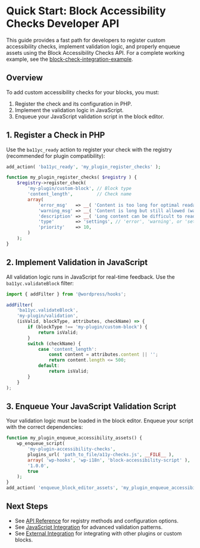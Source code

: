 
# Quick Start: Block Accessibility Checks Developer API

This guide provides a fast path for developers to register custom accessibility checks, implement validation logic, and properly enqueue assets using the Block Accessibility Checks API. For a complete working example, see the [block-check-integration-example](https://github.com/troychaplin/block-check-integration-example).

## Overview

To add custom accessibility checks for your blocks, you must:
1. Register the check and its configuration in PHP.
2. Implement the validation logic in JavaScript.
3. Enqueue your JavaScript validation script in the block editor.

## 1. Register a Check in PHP

Use the `ba11yc_ready` action to register your check with the registry (recommended for plugin compatibility):

```php
add_action( 'ba11yc_ready', 'my_plugin_register_checks' );

function my_plugin_register_checks( $registry ) {
    $registry->register_check(
        'my-plugin/custom-block', // Block type
        'content_length',         // Check name
        array(
            'error_msg'   => __( 'Content is too long for optimal readability', 'my-plugin' ),
            'warning_msg' => __( 'Content is long but still allowed (warning)', 'my-plugin' ),
            'description' => __( 'Long content can be difficult to read', 'my-plugin' ),
            'type'        => 'settings', // 'error', 'warning', or 'settings'
            'priority'    => 10,
        )
    );
}
```

## 2. Implement Validation in JavaScript

All validation logic runs in JavaScript for real-time feedback. Use the `ba11yc.validateBlock` filter:

```javascript
import { addFilter } from '@wordpress/hooks';

addFilter(
    'ba11yc.validateBlock',
    'my-plugin/validation',
    (isValid, blockType, attributes, checkName) => {
        if (blockType !== 'my-plugin/custom-block') {
            return isValid;
        }
        switch (checkName) {
            case 'content_length':
                const content = attributes.content || '';
                return content.length <= 500;
            default:
                return isValid;
        }
    }
);
```

## 3. Enqueue Your JavaScript Validation Script

Your validation logic must be loaded in the block editor. Enqueue your script with the correct dependencies:

```php
function my_plugin_enqueue_accessibility_assets() {
    wp_enqueue_script(
        'my-plugin-accessibility-checks',
        plugins_url( 'path_to_file/a11y-checks.js', __FILE__ ),
        array( 'wp-hooks', 'wp-i18n', 'block-accessibility-script' ),
        '1.0.0',
        true
    );
}
add_action( 'enqueue_block_editor_assets', 'my_plugin_enqueue_accessibility_assets' );
```

## Next Steps
- See [API Reference](./api-reference.md) for registry methods and configuration options.
- See [JavaScript Integration](./js-integration.md) for advanced validation patterns.
- See [External Integration](./external-integration.md) for integrating with other plugins or custom blocks.
